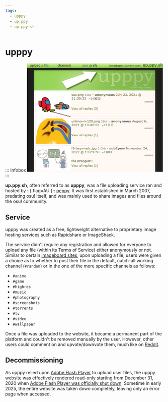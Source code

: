 ```yaml
---
tags:
  - upppy
  - up.ppy
  - up.ppy.sh
---
```


# upppy

::: Infobox
![Snapshot of the up.ppy.sh page](img/upppyScreenshot.png "Snapshot of the upppy website, as taken in 2023 by the Internet Archive")
:::

**up.ppy.sh**, often referred to as **upppy**, was a file uploading service ran and hosted by ::{ flag=AU }:: [peppy](https://osu.ppy.sh/users/2). It was first established in March 2007, predating osu! itself, and was mainly used to share images and files around the osu! community.

## Service

upppy was created as a free, lightweight alternative to proprietary image hosting services such as Rapidshare or ImageShack.

The service didn't require any registration and allowed for everyone to upload any file (within its Terms of Service) either anonymously or not. Similar to certain [imageboard sites](https://en.wikipedia.org/wiki/Imageboard), upon uploading a file, users were given a choice as to whether to post their file in the default, catch-all working channel (`#random`) or in the one of the more specific channels as follows:

   - `#anime`
   - `#game`
   - `#highres`
   - `#music`
   - `#photography`
   - `#screenshots`
   - `#torrents`
   - `#tv`
   - `#video`
   - `#wallpaper`

Once a file was uploaded to the website, it became a permanent part of the platform and couldn't be removed manually by the user. However, other users could comment on and upvote/downvote them, much like on [Reddit](/wiki/Community/Reddit).

## Decommissioning

As upppy relied upon [Adobe Flash Player](https://en.wikipedia.org/wiki/Adobe_Flash_Player) to upload user files, the upppy website was effectively rendered read-only starting from December 31, 2020 when [Adobe Flash Player was officially shut down](https://www.adobe.com/id_en/products/flashplayer/end-of-life-alternative.html). Sometime in early 2025, the entire website was taken down completely, leaving only an error page when accessed.
